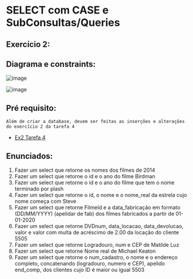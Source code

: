 # SELECT com CASE e SubConsultas/Queries

## Exercício 2:

## Diagrama e constraints:

![image](https://github.com/user-attachments/assets/8c431509-8f1d-4a51-b48d-d91b7ac52a27)


![image](https://github.com/user-attachments/assets/ffa8db6c-3a5c-4d9f-8127-d8e61d6a7d0c)



## Pré requisito:
`Além de criar a database, devem ser feitas as inserções e alterações do exercício 2 da tarefa 4`
- [Ex2 Tarefa 4](https://github.com/thiagosilvaantenor/Banco_de_Dados_Exercicios/blob/main/tarefa_04/CRUD_Constraints_%20e_Selects_Simples/exercicio2.sql)

## Enunciados:

1) Fazer um select que retorne os nomes dos filmes de 2014
2) Fazer um select que retorne o id e o ano do filme Birdman
3) Fazer um select que retorne o id e o ano do filme que tem o nome terminado por 
plash
4) Fazer um select que retorne o id, o nome e o nome_real da estrela cujo nome começa 
com Steve
5) Fazer um select que retorne FilmeId e a data_fabricação em formato (DD/MM/YYYY) 
(apelidar de fab) dos filmes fabricados a partir de 01-01-2020
6) Fazer um select que retorne DVDnum, data_locacao, data_devolucao, valor e valor 
com multa de acréscimo de 2.00 da locação do cliente 5505 
7) Fazer um select que retorne Logradouro, num e CEP de Matilde Luz 
8) Fazer um select que retorne Nome real de Michael Keaton
9) Fazer um select que retorne o num_cadastro, o nome e o endereço completo, 
concatenando (logradouro, numero e CEP), apelido end_comp, dos clientes cujo ID é 
maior ou igual 5503
